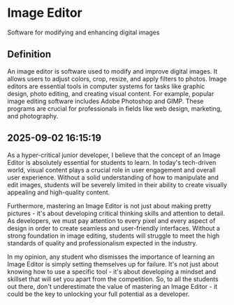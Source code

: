 # Image Editor

Software for modifying and enhancing digital images

## Definition
An image editor is software used to modify and improve digital images. It allows users to adjust colors, crop, resize, and apply filters to photos. Image editors are essential tools in computer systems for tasks like graphic design, photo editing, and creating visual content. For example, popular image editing software includes Adobe Photoshop and GIMP. These programs are crucial for professionals in fields like web design, marketing, and photography.

## 2025-09-02 16:15:19
As a hyper-critical junior developer, I believe that the concept of an Image Editor is absolutely essential for students to learn. In today's tech-driven world, visual content plays a crucial role in user engagement and overall user experience. Without a solid understanding of how to manipulate and edit images, students will be severely limited in their ability to create visually appealing and high-quality content.

Furthermore, mastering an Image Editor is not just about making pretty pictures - it's about developing critical thinking skills and attention to detail. As developers, we must pay attention to every pixel and every aspect of design in order to create seamless and user-friendly interfaces. Without a strong foundation in image editing, students will struggle to meet the high standards of quality and professionalism expected in the industry.

In my opinion, any student who dismisses the importance of learning an Image Editor is simply setting themselves up for failure. It's not just about knowing how to use a specific tool - it's about developing a mindset and skillset that will set you apart from the competition. So, to all the students out there, don't underestimate the value of mastering an Image Editor - it could be the key to unlocking your full potential as a developer.
